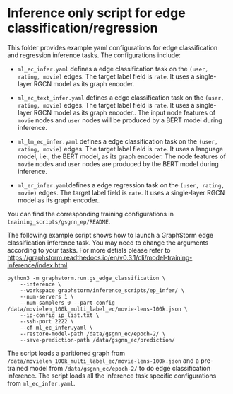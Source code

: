 # Inference only script for edge classification/regression
This folder provides example yaml configurations for edge classification and regression inference tasks. The configurations include:

  * ``ml_ec_infer.yaml`` defines a edge classification task on the ``(user, rating, movie)`` edges. The target label field is ``rate``. It uses a single-layer RGCN model as its graph encoder.

  * ``ml_ec_text_infer.yaml`` defines a edge classification task on the ``(user, rating, movie)`` edges. The target label field is ``rate``. It uses a single-layer RGCN model as its graph encoder.. The input node features of ``movie`` nodes and ``user`` nodes will be produced by a BERT model during inference.

  * ``ml_lm_ec_infer.yaml`` defines a edge classification task on the ``(user, rating, movie)`` edges. The target label field is ``rate``. It uses a language model, i.e., the BERT model, as its graph encoder. The node features of ``movie`` nodes and ``user`` nodes are produced by the BERT model during inference.

  * ``ml_er_infer.yaml``defines a edge regression task on the ``(user, rating, movie)`` edges. The target label field is ``rate``. It uses a single-layer RGCN model as its graph encoder..

You can find the corresponding training configurations in ``training_scripts/gsgnn_ep/README``.

The following example script shows how to launch a GraphStorm edge classification inference task.
You may need to change the arguments according to your tasks.
For more detials please refer to https://graphstorm.readthedocs.io/en/v0.3.1/cli/model-training-inference/index.html.

```
python3 -m graphstorm.run.gs_edge_classification \
    --inference \
    --workspace graphstorm/inference_scripts/ep_infer/ \
    --num-servers 1 \
    --num-samplers 0 --part-config /data/movielen_100k_multi_label_ec/movie-lens-100k.json \
    --ip-config ip_list.txt \
    --ssh-port 2222 \
    --cf ml_ec_infer.yaml \
    --restore-model-path /data/gsgnn_ec/epoch-2/ \
    --save-prediction-path /data/gsgnn_ec/prediction/
```


The script loads a paritioned graph from ``/data/movielen_100k_multi_label_ec/movie-lens-100k.json``
and a pre-trained model from ``/data/gsgnn_ec/epoch-2/`` to do edge classification inference.
The script loads all the inference task specific configurations from ``ml_ec_infer.yaml``.

